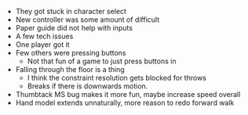 - They got stuck in character select
- New controller was some amount of difficult
- Paper guide did not help with inputs
- A few tech issues
- One player got it
- Few others were pressing buttons
    - Not that fun of a game to just press buttons in
- Falling through the floor is a thing
    - I think the constraint resolution gets blocked for throws
    - Breaks if there is downwards motion.
- Thumbtack MS bug makes it more fun, maybe increase speed overall
- Hand model extends unnaturally, more reason to redo forward walk

